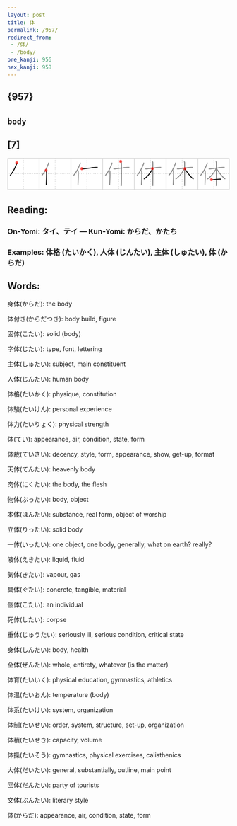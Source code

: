 ```yaml
---
layout: post
title: 体
permalink: /957/
redirect_from:
 - /体/
 - /body/
pre_kanji: 956
nex_kanji: 958
---
```


## {957}

## `body`

## [7]

<div class="stroke"><img src="../images/E4BD93.png" /></div>

## Reading:

### On-Yomi: タイ、テイ &mdash; Kun-Yomi: からだ、かたち

### Examples: 体格 (たいかく), 人体 (じんたい), 主体 (しゅたい), 体 (からだ)

## Words:

身体(からだ): the body

体付き(からだつき): body build, figure

固体(こたい): solid (body)

字体(じたい): type, font, lettering

主体(しゅたい): subject, main constituent

人体(じんたい): human body

体格(たいかく): physique, constitution

体験(たいけん): personal experience

体力(たいりょく): physical strength

体(てい): appearance, air, condition, state, form

体裁(ていさい): decency, style, form, appearance, show, get-up, format

天体(てんたい): heavenly body

肉体(にくたい): the body, the flesh

物体(ぶったい): body, object

本体(ほんたい): substance, real form, object of worship

立体(りったい): solid body

一体(いったい): one object, one body, generally, what on earth? really?

液体(えきたい): liquid, fluid

気体(きたい): vapour, gas

具体(ぐたい): concrete, tangible, material

個体(こたい): an individual

死体(したい): corpse

重体(じゅうたい): seriously ill, serious condition, critical state

身体(しんたい): body, health

全体(ぜんたい): whole, entirety, whatever (is the matter)

体育(たいいく): physical education, gymnastics, athletics

体温(たいおん): temperature (body)

体系(たいけい): system, organization

体制(たいせい): order, system, structure, set-up, organization

体積(たいせき): capacity, volume

体操(たいそう): gymnastics, physical exercises, calisthenics

大体(だいたい): general, substantially, outline, main point

団体(だんたい): party of tourists

文体(ぶんたい): literary style

体(からだ): appearance, air, condition, state, form
